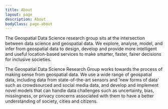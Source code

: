 ```yaml
---
title: About
layout: page
description: About
bodyClass: page-about
---
```


The Geospatial Data Science research group sits at the intersection between data science and geospatial data. We explore, analyse, model, and infer from geospatial data to design, develop and provide more intelligent and useful location-based services to make smarter, faster, fairer decisions for inclusive societies. 

The Geospatial Data Science Research Group works towards the process of making sense from geospatial data. We use a wide range of geospatial data, including data from state-of-the-art sensors and 'new forms of data' such as crowdsourced and social media data, and develop and implement novel models that can handle data challenges such as uncertainty, bias, missingness, or privacy concerns associated with them to have a better understanding of society, cities and citizens.
